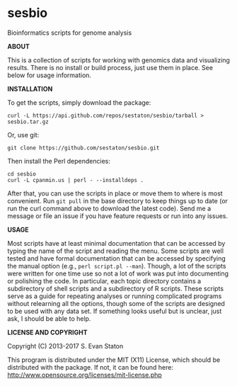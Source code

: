 sesbio
======

Bioinformatics scripts for genome analysis

**ABOUT**

This is a collection of scripts for working with genomics data and visualizing results. There is no install or build process, just use them in place. See below for usage information.

**INSTALLATION**

To get the scripts, simply download the package:

    curl -L https://api.github.com/repos/sestaton/sesbio/tarball > sesbio.tar.gz

Or, use git:

    git clone https://github.com/sestaton/sesbio.git

Then install the Perl dependencies:

    cd sesbio
    curl -L cpanmin.us | perl - --installdeps .

After that, you can use the scripts in place or move them to where is most convenient. Run `git pull` in the base directory to keep things up to date (or run the curl command above to download the latest code). Send me a message or file an issue if you have feature requests or run into any issues.

**USAGE**

Most scripts have at least minimal documentation that can be accessed by typing the name of the script and reading the menu. Some scripts are well tested and have formal documentation that can be accessed by specifying the manual option (e.g., `perl script.pl --man`). Though, a lot of the scripts were written for one time use so not a lot of work was put into documenting or polishing the code. In particular, each topic directory contains a subdirectory of shell scripts and a subdirectory of R scripts. These scripts serve as a guide for repeating analyses or running complicated programs without relearning all the options, though some of the scripts are designed to be used with any data set. If something looks useful but is unclear, just ask, I should be able to help.

**LICENSE AND COPYRIGHT**

Copyright (C) 2013-2017 S. Evan Staton

This program is distributed under the MIT (X11) License, which should be distributed with the package. 
If not, it can be found here: http://www.opensource.org/licenses/mit-license.php
